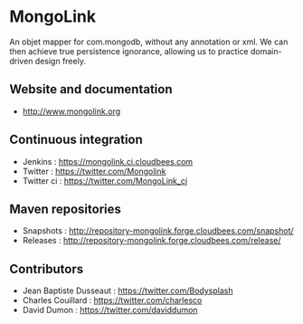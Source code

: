 MongoLink
========

An objet mapper for com.mongodb, without any annotation or xml. We can then achieve true persistence ignorance, allowing us to practice domain-driven design freely.

Website and documentation
-------

* http://www.mongolink.org

Continuous integration
---------------------
* Jenkins : https://mongolink.ci.cloudbees.com
* Twitter : https://twitter.com/Mongolink
* Twitter ci : https://twitter.com/MongoLink_ci

Maven repositories
------------------
* Snapshots : http://repository-mongolink.forge.cloudbees.com/snapshot/
* Releases : http://repository-mongolink.forge.cloudbees.com/release/

Contributors
------------------
* Jean Baptiste Dusseaut : https://twitter.com/Bodysplash
* Charles Couillard : https://twitter.com/charlesco
* David Dumon : https://twitter.com/daviddumon
